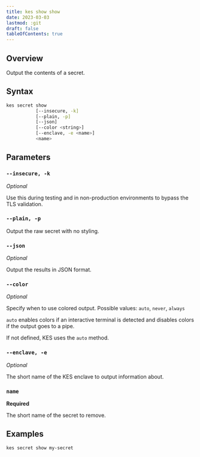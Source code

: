 ```yaml
---
title: kes show show
date: 2023-03-03
lastmod: :git
draft: false
tableOfContents: true
---
```


## Overview

Output the contents of a secret.

## Syntax

```sh
kes secret show
           [--insecure, -k]
           [--plain, -p]
           [--json]
           [--color <string>]
           [--enclave, -e <name>]
           <name>
```

## Parameters

### `--insecure, -k`

_Optional_

Use this during testing and in non-production environments to bypass the TLS validation.

### `--plain, -p`

Output the raw secret with no styling.

### `--json`

_Optional_

Output the results in JSON format.

### `--color`

_Optional_

Specify when to use colored output. 
Possible values: `auto`, `never`, `always`

`auto` enables colors if an interactive terminal is detected and disables colors if the output goes to a pipe.

If not defined, KES uses the `auto` method.

### `--enclave, -e`

_Optional_

The short name of the KES enclave to output information about.

### `name`

**Required**

The short name of the secret to remove.

## Examples

```sh {.copy}
kes secret show my-secret
```
